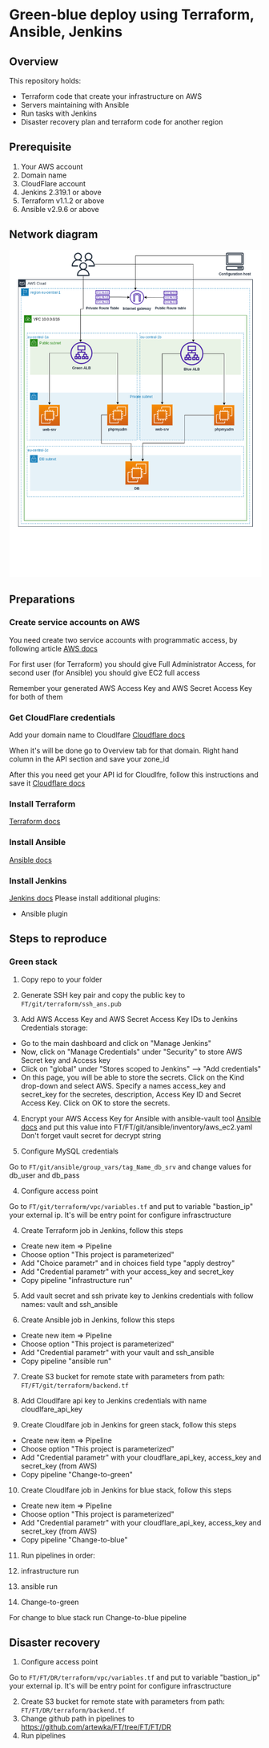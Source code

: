 # Green-blue deploy using Terraform, Ansible, Jenkins
## Overview
This repository holds:
- Terraform code that create your infrastructure on AWS
- Servers maintaining with Ansible
- Run tasks with Jenkins
- Disaster recovery plan and terraform code for another region

## Prerequisite
1. Your AWS account
2. Domain name
2. CloudFlare account
3. Jenkins 2.319.1 or above
4. Terraform v1.1.2 or above
5. Ansible v2.9.6 or above

## Network diagram
![network diagram](https://github.com/artewka/FT/blob/FT/FT/network_map.png)

## Preparations
### Create service accounts on AWS
You need create two service accounts with programmatic access, by following article [AWS docs](https://docs.aws.amazon.com/IAM/latest/UserGuide/id_users_create.html#id_users_create_cliwpsapi)

For first user (for Terraform) you should give Full Administrator Access, for second user (for Ansible) you should give EC2 full access

Remember your generated AWS Access Key and AWS Secret Access Key for both of them

### Get CloudFlare credentials
Add your domain name to Cloudlfare [Cloudflare docs](https://support.cloudflare.com/hc/en-us/articles/201720164-Creating-a-Cloudflare-account-and-adding-a-website)

When it's will be done go to Overview tab for that domain. Right hand column in the API section and save your zone_id

After this you need get your API id for Cloudlfre, follow this instructions and save it [Cloudflare docs](https://support.cloudflare.com/hc/en-us/articles/201720164-Creating-a-Cloudflare-account-and-adding-a-website)

### Install Terraform
[Terraform docs](https://learn.hashicorp.com/tutorials/terraform/install-cli)

### Install Ansible
[Ansible docs](https://docs.ansible.com/ansible/latest/installation_guide/intro_installation.html)

### Install Jenkins
[Jenkins docs](https://www.jenkins.io/doc/book/installing/linux/)
Please install additional plugins:
 - Ansible plugin

## Steps to reproduce
### Green stack

1. Copy repo to your folder

2. Generate SSH key pair and copy the public key to `FT/git/terraform/ssh_ans.pub`

3. Add AWS Access Key and AWS Secret Access Key IDs to Jenkins Credentials storage:
  - Go to the main dashboard and click on "Manage Jenkins"
  - Now, click on "Manage Credentials" under "Security" to store AWS Secret key and Access key
  - Click on "global" under "Stores scoped to Jenkins" --> "Add credentials"
  - On this page, you will be able to store the secrets. Click on the Kind drop-down and select AWS. Specify a names access_key and secret_key for the secretes, description, Access Key ID and Secret Access Key. Click on OK to store the secrets. 

4. Encrypt your AWS Access Key for Ansible with ansible-vault tool
[Ansible docs](https://docs.ansible.com/ansible/latest/user_guide/vault.html)
and put this value into FT/FT/git/ansible/inventory/aws_ec2.yaml
Don't forget vault secret for decrypt string

3. Configure MySQL credentials

Go to `FT/git/ansible/group_vars/tag_Name_db_srv` and change values for db_user and db_pass

4. Configure access point

Go to `FT/git/terraform/vpc/variables.tf` and put to variable "bastion_ip" your external ip. It's will be entry point for configure infrasctructure

4. Create Terraform job in Jenkins, follow this steps
  - Create new item => Pipeline
  - Choose option "This project is parameterized"
  - Add "Choice parametr" and in choices field type "apply destroy"
  - Add "Credential parametr" with your access_key and secret_key
  - Copy pipeline "infrastructure run"

5. Add vault secret and ssh private key to Jenkins credentials with follow names: vault and ssh_ansible

6. Create Ansible job in Jenkins, follow this steps
  - Create new item => Pipeline
  - Choose option "This project is parameterized"
  - Add "Credential parametr" with your vault and ssh_ansible
  - Copy pipeline "ansible run"

7. Create S3 bucket for remote state with parameters from path: `FT/FT/git/terraform/backend.tf`

8. Add Cloudlfare api key to Jenkins credentials with name cloudlfare_api_key

9. Create Cloudlfare job in Jenkins for green stack, follow this steps
  - Create new item => Pipeline
  - Choose option "This project is parameterized"
  - Add "Credential parametr" with your cloudflare_api_key, access_key and secret_key (from AWS)
  - Copy pipeline "Change-to-green"

10. Create Cloudlfare job in Jenkins for blue stack, follow this steps
  - Create new item => Pipeline
  - Choose option "This project is parameterized"
  - Add "Credential parametr" with your cloudflare_api_key, access_key and secret_key (from AWS)
  - Copy pipeline "Change-to-blue"

 11. Run pipelines in order:

 1. infrastructure run
 2. ansible run
 3. Change-to-green

 For change to blue stack run Change-to-blue pipeline

 ## Disaster recovery

1. Configure access point

Go to `FT/FT/DR/terraform/vpc/variables.tf` and put to variable "bastion_ip" your external ip. It's will be entry point for configure infrasctructure

2. Create S3 bucket for remote state with parameters from path: `FT/FT/DR/terraform/backend.tf`
3. Change github path in pipelines to https://github.com/artewka/FT/tree/FT/FT/DR
3. Run pipelines
